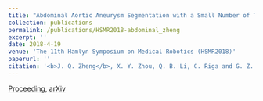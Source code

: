 ```yaml
---
title: "Abdominal Aortic Aneurysm Segmentation with a Small Number of Training Subjects"
collection: publications
permalink: /publications/HSMR2018-abdominal_zheng
excerpt: ''
date: 2018-4-19
venue: 'The 11th Hamlyn Symposium on Medical Robotics (HSMR2018)'
paperurl: ''
citation: '<b>J. Q. Zheng</b>, X. Y. Zhou, Q. B. Li, C. Riga and G. Z. Yang, “Abdominal Aortic Aneurysm Segmentation with a Small Number of Training Subjects”, in <i>Proc. of the Hamlyn Symposium on Medical Robotics (HSMR)</i>, 2018.'
---
```

[Proceeding](https://www.ukras.org/wp-content/uploads/2018/10/proceedings_HSMR18_lo-4.pdf), [arXiv](https://arxiv.org/pdf/1804.02943.pdf)
